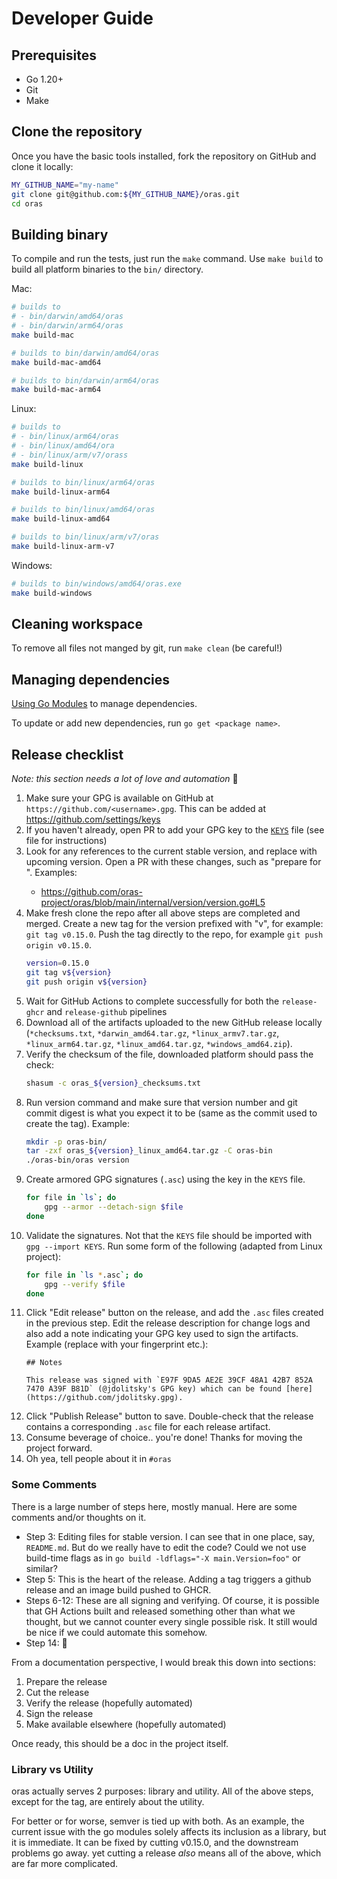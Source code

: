 # Developer Guide

## Prerequisites

- Go 1.20+
- Git
- Make

## Clone the repository

Once you have the basic tools installed, fork the repository on GitHub and clone it locally:
```bash
MY_GITHUB_NAME="my-name"
git clone git@github.com:${MY_GITHUB_NAME}/oras.git
cd oras
```

## Building binary

To compile and run the tests, just run the `make` command.
Use `make build` to build all platform binaries to the `bin/` directory.

Mac:

```bash
# builds to
# - bin/darwin/amd64/oras
# - bin/darwin/arm64/oras
make build-mac

# builds to bin/darwin/amd64/oras
make build-mac-amd64

# builds to bin/darwin/arm64/oras
make build-mac-arm64
```

Linux:

```bash
# builds to
# - bin/linux/arm64/oras
# - bin/linux/amd64/ora
# - bin/linux/arm/v7/orass
make build-linux

# builds to bin/linux/arm64/oras
make build-linux-arm64

# builds to bin/linux/amd64/oras
make build-linux-amd64

# builds to bin/linux/arm/v7/oras
make build-linux-arm-v7
```

Windows:

```bash
# builds to bin/windows/amd64/oras.exe
make build-windows
```

## Cleaning workspace

To remove all files not manged by git, run `make clean` (be careful!)

## Managing dependencies

[Using Go Modules](https://blog.golang.org/using-go-modules) to manage dependencies.

To update or add new dependencies, run `go get <package name>`.

## Release checklist

*Note: this section needs a lot of love and automation* 🙂

1. Make sure your GPG is available on GitHub at `https://github.com/<username>.gpg`. This can be added at https://github.com/settings/keys
2. If you haven't already, open PR to add your GPG key to the [`KEYS`](https://github.com/oras-project/oras/blob/main/KEYS) file (see file for instructions)
3. Look for any references to the current stable version, and replace with upcoming version. Open a PR with these changes, such as "prepare for <version>". Examples:
    * https://github.com/oras-project/oras/blob/main/internal/version/version.go#L5
4. Make fresh clone the repo after all above steps are completed and merged. Create a new tag for the version prefixed with "v", for example: `git tag v0.15.0`. Push the tag directly to the repo, for example `git push origin v0.15.0`.
    ```sh
    version=0.15.0
    git tag v${version}
    git push origin v${version}
    ```
5. Wait for GitHub Actions to complete successfully for both the `release-ghcr` and `release-github` pipelines
6. Download all of the artifacts uploaded to the new GitHub release locally (`*checksums.txt`, `*darwin_amd64.tar.gz`, `*linux_armv7.tar.gz`, `*linux_arm64.tar.gz`, `*linux_amd64.tar.gz`, `*windows_amd64.zip`).
7. Verify the checksum of the file, downloaded platform should pass the check:
    ```sh
    shasum -c oras_${version}_checksums.txt
    ```
8. Run version command and make sure that version number and git commit digest is what you expect it to be (same as the commit used to create the tag). Example:
    ```sh
    mkdir -p oras-bin/
    tar -zxf oras_${version}_linux_amd64.tar.gz -C oras-bin
    ./oras-bin/oras version
    ```
9. Create armored GPG signatures (`.asc`) using the key in the `KEYS` file.
    ```sh
    for file in `ls`; do
        gpg --armor --detach-sign $file
    done
    ```
10. Validate the signatures. Not that the `KEYS` file should be imported with `gpg --import KEYS`. Run some form of the following (adapted from Linux project):
    ```bash
    for file in `ls *.asc`; do
        gpg --verify $file
    done
    ```
11. Click "Edit release" button on the release, and add the `.asc` files created in the previous step. Edit the release description for change logs and also add a note indicating your GPG key used to sign the artifacts. Example (replace with your fingerprint etc.):
    ```
    ## Notes

    This release was signed with `E97F 9DA5 AE2E 39CF 48A1 42B7 852A 7470 A39F B81D` (@jdolitsky's GPG key) which can be found [here](https://github.com/jdolitsky.gpg).
    ```
12. Click "Publish Release" button to save. Double-check that the release contains a corresponding `.asc` file for each release artifact.
13. Consume beverage of choice.. you're done! Thanks for moving the project forward.
14. Oh yea, tell people about it in `#oras`
    
### Some Comments

There is a large number of steps here, mostly manual. Here are some comments and/or thoughts on it.

* Step 3: Editing files for stable version. I can see that in one place, say, `README.md`. But do we really have to edit the code? Could we not use build-time flags as in `go build -ldflags="-X main.Version=foo"` or similar?
* Step 5: This is the heart of the release. Adding a tag triggers a github release and an image build pushed to GHCR.
* Steps 6-12: These are all signing and verifying. Of course, it is possible that GH Actions built and released something other than what we thought, but we cannot counter every single possible risk. It still would be nice if we could automate this somehow.
* Step 14: :beer:

From a documentation perspective, I would break this down into sections:

1. Prepare the release
2. Cut the release
3. Verify the release (hopefully automated)
4. Sign the release
5. Make available elsewhere (hopefully automated)

Once ready, this should be a doc in the project itself.

### Library vs Utility

oras actually serves 2 purposes: library and utility. All of the above steps, except for the tag, are entirely about the utility.

For better or for worse, semver is tied up with both. As an example, the current issue with the go modules solely affects its inclusion as a library, but it is immediate. It can be fixed by cutting v0.15.0, and the downstream problems go away. yet cutting a release _also_ means all of the above, which are far more complicated.